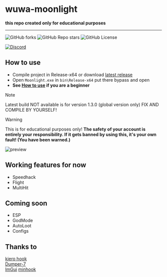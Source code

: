 # wuwa-moonlight

**this repo created only for educational purposes**

---

<!-- ![GitHub Actions Workflow Status](https://img.shields.io/github/actions/workflow/status/chadlrnsn/wuwa-moonlight/msbuild.yml?branch=master) -->
![GitHub forks](https://img.shields.io/github/forks/chadlrnsn/wuwa-moonlight)
![GitHub Repo stars](https://img.shields.io/github/stars/chadlrnsn/wuwa-moonlight)
![GitHub License](https://img.shields.io/github/license/chadlrnsn/wuwa-moonlight)
<!-- ![GitHub Release](https://img.shields.io/github/v/release/chadlrnsn/wuwa-moonlight) -->
[![Discord](https://img.shields.io/discord/1246834050119893064?logo=discord)](https://discord.gg/RJuN8UG4MJ)

## How to use

- Compile project in Release-x64 or download [latest release](https://github.com/chadlrnsn/wuwa-moonlight/releases)
- Open `Moonlight.exe` in `bin\Release-x64` put there bypass and open
- **See [How to use](HowToUse.md) if you are a beginner**

> [!Note]
> Latest build NOT available is for version 1.3.0 (global version only) 
> FIX AND COMPILE BY YOURSELF!



> [!Warning]
> This is for educational purposes only!
> **The safety of your account is entirely your responsibility. If it gets banned by using this, it's your own fault! (You have been warned.)**


![preview](https://i.imgur.com/OJwrALG.jpeg)

## Working features for now

- Speedhack
- Flight
- MultiHit

## Coming soon

- ESP
- GodMode
- AutoLoot
- Configs

## Thanks to

[kiero hook](https://github.com/rdbo/ImGui-DirectX-11-Kiero-Hook)</br>
[Dumper-7](https://github.com/Encryqed/Dumper-7)</br>
[ImGui](https://github.com/ocornut/imgui)
[minhook](https://github.com/TsudaKageyu/minhook)
